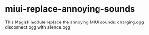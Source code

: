 # miui-replace-annoying-sounds
This Magisk module replace the annoying MIUI sounds: charging.ogg disconnect.ogg with silence.ogg
